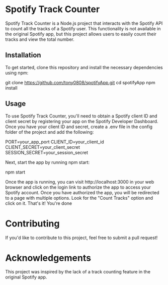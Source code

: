 # Spotify Track Counter

Spotify Track Counter is a Node.js project that interacts with the Spotify API to count all the tracks of a Spotify user. This functionality is not available in the original Spotify app, but this project allows users to easily count their tracks and view the total number.

## Installation

To get started, clone this repository and install the necessary dependencies using npm:

git clone https://github.com/tony0808/spotifyApp.git
cd spotifyApp
npm install

## Usage

To use Spotify Track Counter, you'll need to obtain a Spotify client ID and client secret by registering your app on the Spotify Developer Dashboard. Once you have your client ID and secret, create a .env file in the config folder of the project and add the following:

PORT=your_app_port
CLIENT_ID=your_client_id
CLIENT_SECRET=your_client_secret
SESSION_SECRET=your_session_secret

Next, start the app by running npm start:

npm start

Once the app is running, you can visit http://localhost:3000 in your web browser and click on the login link to authorize the app to access your Spotify account. Once you have authorized the app, you will be redirected to a page with multiple options. Look for the "Count Tracks" option and click on it. That's it! You're done

# Contributing

If you'd like to contribute to this project, feel free to submit a pull request!

# Acknowledgements

This project was inspired by the lack of a track counting feature in the original Spotify app. 
